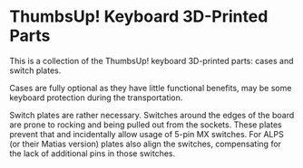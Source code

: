 # ThumbsUp! Keyboard 3D-Printed Parts

This is a collection of the ThumbsUp! keyboard 3D-printed parts: cases and switch plates.

Cases are fully optional as they have little functional benefits, may be some keyboard protection during the transportation.

Switch plates are rather necessary.
Switches around the edges of the board are prone to rocking and being pulled out from the sockets.
These plates prevent that and incidentally allow usage of 5-pin MX switches.
For ALPS (or their Matias version) plates also align the switches, compensating for the lack of additional pins in those switches.
